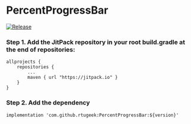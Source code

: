 # PercentProgressBar
<a href="https://jitpack.io/#rtugeek/PercentProgressBar">![Release](https://jitpack.io/v/rtugeek/PercentProgressBar.svg)</a>  
### Step 1. Add the JitPack repository in your root build.gradle at the end of repositories:
```
allprojects {
    repositories {
        ...
        maven { url "https://jitpack.io" }
    }
}
```
### Step 2. Add the dependency

```
implementation 'com.github.rtugeek:PercentProgressBar:${version}'
```
